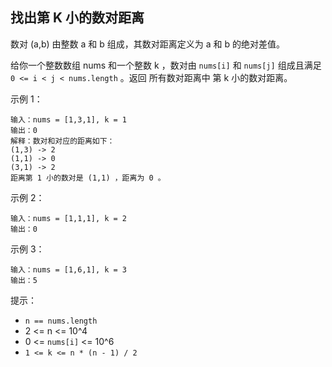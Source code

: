 ## 找出第 K 小的数对距离

数对 (a,b) 由整数 a 和 b 组成，其数对距离定义为 a 和 b 的绝对差值。

给你一个整数数组 nums 和一个整数 k ，数对由 `nums[i]` 和 `nums[j]` 组成且满足 `0 <= i < j < nums.length` 。返回 所有数对距离中 第 k 小的数对距离。

示例 1：

```
输入：nums = [1,3,1], k = 1
输出：0
解释：数对和对应的距离如下：
(1,3) -> 2
(1,1) -> 0
(3,1) -> 2
距离第 1 小的数对是 (1,1) ，距离为 0 。
```

示例 2：

```
输入：nums = [1,1,1], k = 2
输出：0
```
示例 3：

```
输入：nums = [1,6,1], k = 3
输出：5
```

提示：

* `n == nums.length`
* 2 <= n <= 10^4
* 0 <= `nums[i]` <= 10^6
* `1 <= k <= n * (n - 1) / 2`